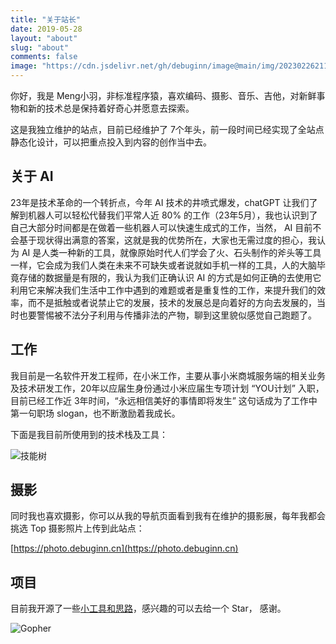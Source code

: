 ```yaml
---
title: "关于站长"
date: 2019-05-28
layout: "about"
slug: "about"
comments: false
image: "https://cdn.jsdelivr.net/gh/debuginn/image@main/img/202302262119034.jpg"
---
```


你好，我是 Meng小羽，非标准程序猿，喜欢编码、摄影、音乐、吉他，对新鲜事物和新的技术总是保持着好奇心并愿意去探索。

这是我独立维护的站点，目前已经维护了 7个年头，前一段时间已经实现了全站点静态化设计，可以把重点投入到内容的创作当中去。

## 关于 AI

23年是技术革命的一个转折点，今年 AI 技术的井喷式爆发，chatGPT 让我们了解到机器人可以轻松代替我们平常人近 80% 的工作（23年5月），我也认识到了自己大部分时间都是在做着一些机器人可以快速生成式的工作，当然， AI 目前不会基于现状得出满意的答案，这就是我的优势所在，大家也无需过度的担心，我认为 AI 是人类一种新的工具，就像原始时代人们学会了火、石头制作的斧头等工具一样，它会成为我们人类在未来不可缺失或者说就如手机一样的工具，人的大脑毕竟存储的数据量是有限的，我认为我们正确认识 AI 的方式是如何正确的去使用它利用它来解决我们生活中工作中遇到的难题或者是重复性的工作，来提升我们的效率，而不是抵触或者说禁止它的发展，技术的发展总是向着好的方向去发展的，当时也要警惕被不法分子利用与传播非法的产物，聊到这里貌似感觉自己跑题了。

## 工作

我目前是一名软件开发工程师，在小米工作，主要从事小米商城服务端的相关业务及技术研发工作，20年以应届生身份通过小米应届生专项计划 “YOU计划” 入职，目前已经工作近 3年时间，“永远相信美好的事情即将发生” 这句话成为了工作中第一句职场 slogan，也不断激励着我成长。

下面是我目前所使用到的技术栈及工具：

![技能树](https://skillicons.dev/icons?i=go,java,spring,maven,mysql,redis,linux,bash,docker,kubernetes,grafana,prometheus,nginx,git,vim,idea,vscode,md,postman&theme=light)

## 摄影

同时我也喜欢摄影，你可以从我的导航页面看到我有在维护的摄影展，每年我都会挑选 Top 摄影照片上传到此站点：

[https://photo.debuginn.cn](https://photo.debuginn.cn)

## 项目

目前我开源了一些[小工具和思路](/project)，感兴趣的可以去给一个 Star， 感谢。


![Gopher](https://cdn.jsdelivr.net/gh/debuginn/image@main/img/202303022149399.png)